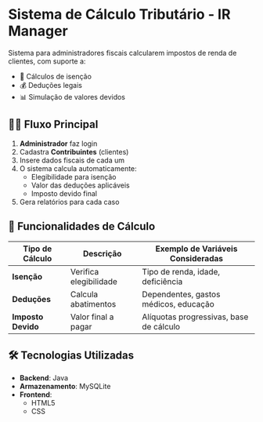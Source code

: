 # Sistema de Cálculo Tributário - IR Manager

Sistema para administradores fiscais calcularem impostos de renda de clientes, com suporte a:
- 🧮 Cálculos de isenção
- 💰 Deduções legais
- 📊 Simulação de valores devidos

## 👨‍💻 Fluxo Principal

1. **Administrador** faz login
2. Cadastra **Contribuintes** (clientes)
3. Insere dados fiscais de cada um
4. O sistema calcula automaticamente:
   - Elegibilidade para isenção
   - Valor das deduções aplicáveis
   - Imposto devido final
5. Gera relatórios para cada caso

## 🧮 Funcionalidades de Cálculo

| Tipo de Cálculo | Descrição | Exemplo de Variáveis Consideradas |
|-----------------|-----------|-----------------------------------|
| **Isenção** | Verifica elegibilidade | Tipo de renda, idade, deficiência |
| **Deduções**| Calcula abatimentos | Dependentes, gastos médicos, educação |
| **Imposto Devido** | Valor final a pagar | Alíquotas progressivas, base de cálculo |

## 🛠️ Tecnologias Utilizadas

- **Backend**: Java
- **Armazenamento**: MySQLite
- **Frontend**: 
  -  HTML5
  -  CSS
